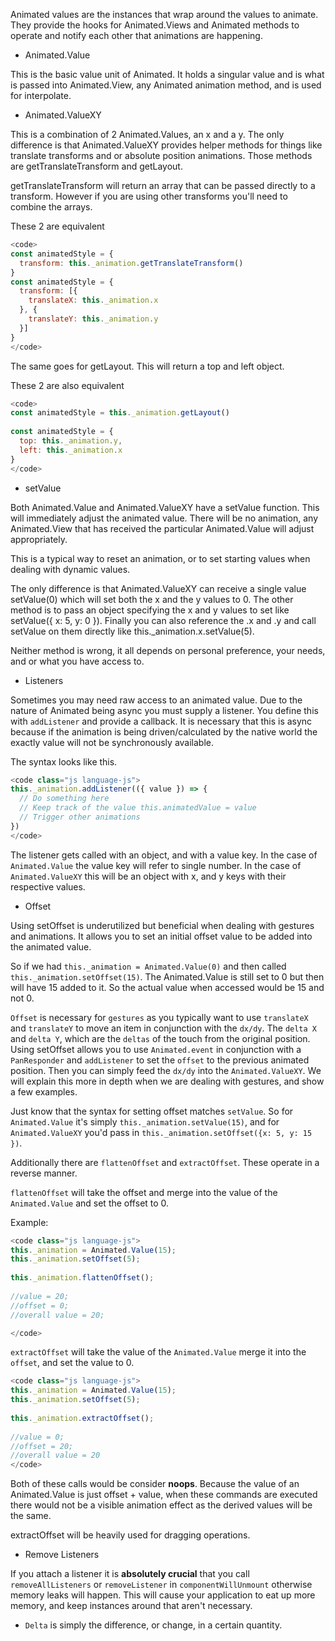 Animated values are the instances that wrap around the values to animate. They provide the hooks for Animated.Views and Animated methods to operate and notify each other that animations are happening.

- Animated.Value

This is the basic value unit of Animated. It holds a singular value and is what is passed into Animated.View, any Animated animation method, and is used for interpolate.

- Animated.ValueXY

This is a combination of 2 Animated.Values, an x and a y. The only difference is that Animated.ValueXY provides helper methods for things like translate transforms and or absolute position animations. Those methods are getTranslateTransform and getLayout.

getTranslateTransform will return an array that can be passed directly to a transform. However if you are using other transforms you'll need to combine the arrays.

These 2 are equivalent
```js
<code>
const animatedStyle = {
  transform: this._animation.getTranslateTransform()
}
const animatedStyle = {
  transform: [{
    translateX: this._animation.x
  }, {
    translateY: this._animation.y
  }]
}
</code>
```
The same goes for getLayout. This will return a top and left object.

These 2 are also equivalent

```js
<code>
const animatedStyle = this._animation.getLayout()
 
const animatedStyle = {
  top: this._animation.y,
  left: this._animation.x
}
</code>
```

- setValue

Both Animated.Value and Animated.ValueXY have a setValue function. This will immediately adjust the animated value. There will be no animation, any Animated.View that has received the particular Animated.Value will adjust appropriately.

This is a typical way to reset an animation, or to set starting values when dealing with dynamic values.

The only difference is that Animated.ValueXY can receive a single value setValue(0) which will set both the x and the y values to 0. The other method is to pass an object specifying the x and y values to set like setValue({ x: 5, y: 0 }). Finally you can also reference the .x and .y and call setValue on them directly like this._animation.x.setValue(5).

Neither method is wrong, it all depends on personal preference, your needs, and or what you have access to.

- Listeners

Sometimes you may need raw access to an animated value. Due to the nature of Animated being async you must supply a listener. You define this with `addListener` and provide a callback. It is necessary that this is async because if the animation is being driven/calculated by the native world the exactly value will not be synchronously available.

The syntax looks like this.
```js
<code class="js language-js">
this._animation.addListener(({ value }) => {
  // Do something here
  // Keep track of the value this.animatedValue = value
  // Trigger other animations
})
</code>
```
The listener gets called with an object, and with a value key. In the case of `Animated.Value` the value key will refer to single number. In the case of `Animated.ValueXY` this will be an object with x, and y keys with their respective values.

- Offset

Using setOffset is underutilized but beneficial when dealing with gestures and animations. It allows you to set an initial offset value to be added into the animated value.

So if we had `this._animation = Animated.Value(0)` and then called `this._animation.setOffset(15)`. The Animated.Value is still set to 0 but then will have 15 added to it. So the actual value when accessed would be 15 and not 0.

`Offset` is necessary for `gestures` as you typically want to use `translateX` and `translateY` to move an item in conjunction with the `dx/dy`. The `delta X` and `delta Y`, which are the `deltas` of the touch from the original position. Using setOffset allows you to use `Animated.event` in conjunction with a `PanResponder` and `addListener` to set the `offset` to the previous animated position. Then you can simply feed the `dx/dy` into the `Animated.ValueXY`. We will explain this more in depth when we are dealing with gestures, and show a few examples.

Just know that the syntax for setting offset matches `setValue`. So for `Animated.Value` it's simply `this._animation.setValue(15)`, and for `Animated.ValueXY` you'd pass in `this._animation.setOffset({x: 5, y: 15 })`.

Additionally there are `flattenOffset` and `extractOffset`. These operate in a reverse manner.

`flattenOffset` will take the offset and merge into the value of the `Animated.Value` and set the offset to 0.

Example:
```js
<code class="js language-js">
this._animation = Animated.Value(15);
this._animation.setOffset(5);
 
this._animation.flattenOffset();
 
//value = 20;
//offset = 0;
//overall value = 20;

</code>
```
`extractOffset` will take the value of the `Animated.Value` merge it into the `offset`, and set the value to 0.

```js
<code class="js language-js">
this._animation = Animated.Value(15);
this._animation.setOffset(5);
 
this._animation.extractOffset();
 
//value = 0;
//offset = 20;
//overall value = 20
</code>
```
Both of these calls would be consider **noops**. Because the value of an Animated.Value is just offset + value, when these commands are executed there would not be a visible animation effect as the derived values will be the same.

extractOffset will be heavily used for dragging operations.

- Remove Listeners

If you attach a listener it is **absolutely crucial** that you call `removeAllListeners` or `removeListener` in `componentWillUnmount` otherwise memory leaks will happen. This will cause your application to eat up more memory, and keep instances around that aren't necessary.

* `Delta` is simply the difference, or change, in a certain quantity.